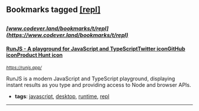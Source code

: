 ## Bookmarks tagged [[repl]](https://www.codever.land/search?q=[repl])

_<sup><sup>[www.codever.land/bookmarks/t/repl](https://www.codever.land/bookmarks/t/repl)</sup></sup>_
---
#### [RunJS - A playground for JavaScript and TypeScriptTwitter iconGitHub iconProduct Hunt icon](https://runjs.app/)
_<sup>https://runjs.app/</sup>_

RunJS is a modern JavaScript and TypeScript playground, displaying instant results as you type and providing access to Node and browser APIs.
* **tags**: [javascript](../tagged/javascript.md), [desktop](../tagged/desktop.md), [runtime](../tagged/runtime.md), [repl](../tagged/repl.md)
---
